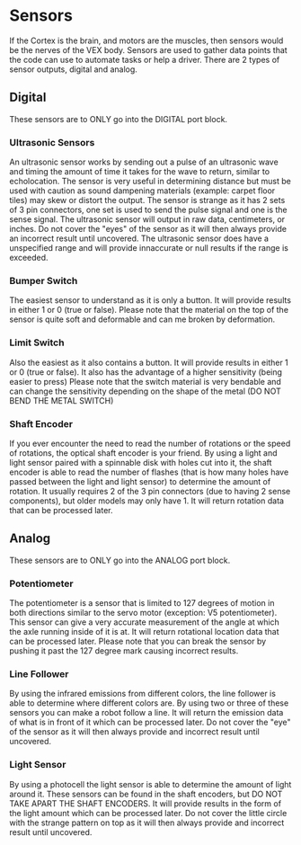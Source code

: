 # Sensors
  If the Cortex is the brain, and motors are the muscles, then sensors would be the nerves of the VEX body. Sensors are used to gather data points that the code can use to automate tasks or help a driver. There are 2 types of sensor outputs, digital and analog.
## Digital
  These sensors are to ONLY go into the DIGITAL port block.
### Ultrasonic Sensors
  An ultrasonic sensor works by sending out a pulse of an ultrasonic wave and timing the amount of time it takes for the wave to return, similar to echolocation. The sensor is very useful in determining distance but must be used with caution as sound dampening materials (example: carpet floor tiles) may skew or distort the output. The sensor is strange as it has 2 sets of 3 pin connectors, one set is used to send the pulse signal and one is the sense signal. The ultrasonic sensor will output in raw data, centimeters, or inches.
  Do not cover the "eyes" of the sensor as it will then always provide an incorrect result until uncovered.
  The ultrasonic sensor does have a unspecified range and will provide innaccurate or null results if the range is exceeded.
### Bumper Switch
  The easiest sensor to understand as it is only a button. It will provide results in either 1 or 0 (true or false).
  Please note that the material on the top of the sensor is quite soft and deformable and can me broken by deformation.
### Limit Switch
  Also the easiest as it also contains a button. It will provide results in either 1 or 0 (true or false). It also has the advantage of a higher sensitivity (being easier to press)
  Please note that the switch material is very bendable and can change the sensitivity depending on the shape of the metal (DO NOT BEND THE METAL SWITCH)
### Shaft Encoder
  If you ever encounter the need to read the number of rotations or the speed of rotations, the optical shaft encoder is your friend. By using a light and light sensor paired with a spinnable disk with holes cut into it, the shaft encoder is able to read the number of flashes (that is how many holes have passed between the light and light sensor) to determine the amount of rotation. It usually requires 2 of the 3 pin connectors (due to having 2 sense components), but older models may only have 1. It will return rotation data that can be processed later.
## Analog
  These sensors are to ONLY go into the ANALOG port block.
### Potentiometer
  The potentiometer is a sensor that is limited to 127 degrees of motion in both directions similar to the servo motor (exception: V5 potentiometer). This sensor can give a very accurate measurement of the angle at which the axle running inside of it is at. It will return rotational location data that can be processed later.
  Please note that you can break the sensor by pushing it past the 127 degree mark causing incorrect results.
### Line Follower
  By using the infrared emissions from different colors, the line follower is able to determine where different colors are. By using two or three of these sensors you can make a robot follow a line. It will return the emission data of what is in front of it which can be processed later.
  Do not cover the "eye" of the sensor as it will then always provide and incorrect result until uncovered.
### Light Sensor
  By using a photocell the light sensor is able to determine the amount of light around it. These sensors can be found in the shaft encoders, but DO NOT TAKE APART THE SHAFT ENCODERS. It will provide results in the form of the light amount which can be processed later.
  Do not cover the little circle with the strange pattern on top as it will then always provide and incorrect result until uncovered.
